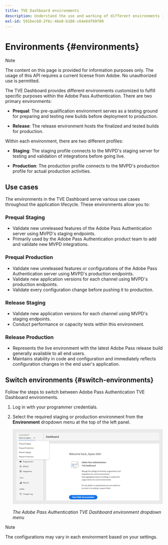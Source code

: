 ```yaml
---
title: TVE Dashboard environments
description: Understand the use and working of different environments in the TVE Dashboard.
exl-id: 591becb8-2f6c-46e0-b108-c64e6df69f89
---
```

# Environments {#environments}

>[!NOTE]
>
>The content on this page is provided for information purposes only. The usage of this API requires a current license from Adobe. No unauthorized use is permitted.

The TVE Dashboard provides different environments customized to fulfill specific purposes within the Adobe Pass Authentication. There are two primary environments:

* **Prequal**: The pre-qualification environment serves as a testing ground for preparing and testing new builds before deployment to production.

* **Release**: The release environment hosts the finalized and tested builds for production.

Within each environment, there are two different profiles:

* **Staging**: The staging profile connects to the MVPD's staging server for testing and validation of integrations before going live.

* **Production**: The production profile connects to the MVPD's production profile for actual production activities.

## Use cases

The environments in the TVE Dashboard serve various use cases throughout the application lifecycle. These environments allow you to:

### Prequal Staging

* Validate new unreleased features of the Adobe Pass Authentication server using MVPD's staging endpoints.
* Primarily used by the Adobe Pass Authentication product team to add and validate new MVPD integrations.

### Prequal Production

* Validate new unreleased features or configurations of the Adobe Pass Authentication server using MVPD's production endpoints.
* Validate new application versions for each channel using MVPD's production endpoints.
* Validate every configuration change before pushing it to production.

### Release Staging

* Validate new application versions for each channel using MVPD's staging endpoints.
* Conduct performance or capacity tests within this environment.

### Release Production

* Represents the live environment with the latest Adobe Pass release build generally available to all end users.
* Maintains stability in code and configuration and immediately reflects configuration changes in the end user's application.

## Switch environments {#switch-environments}

Follow the steps to switch between Adobe Pass Authentication TVE Dashboard environments.

1. Log in with your programmer credentials.

1. Select the required staging or production environment from the **Environment** dropdown menu at the top of the left panel.

   ![TVE Dashboard environments dropdown](../../assets/tve-dashboard/new-tve-dashboard/dashboard/dashboard-environment-menu.png)

   *The Adobe Pass Authentication TVE Dashboard environment dropdown menu*

>[!NOTE]
>
> The configurations may vary in each environment based on your settings.
